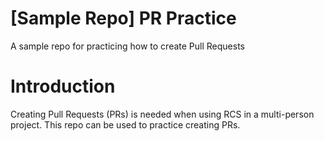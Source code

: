 # [Sample Repo] PR Practice
A sample repo for practicing how to create Pull Requests

# Introduction
Creating Pull Requests (PRs) is needed when using RCS in a multi-person project.
This repo can be used to practice creating PRs.
